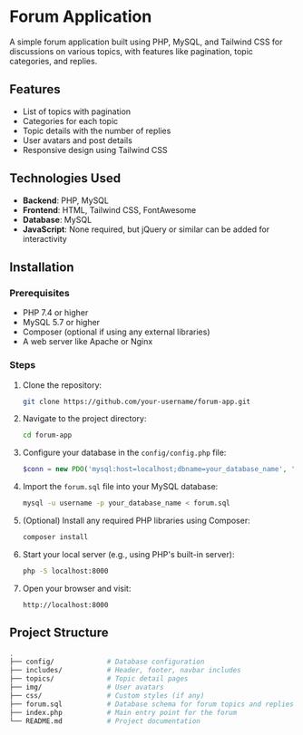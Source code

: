 # Forum Application

A simple forum application built using PHP, MySQL, and Tailwind CSS for discussions on various topics, with features like pagination, topic categories, and replies.

## Features

- List of topics with pagination
- Categories for each topic
- Topic details with the number of replies
- User avatars and post details
- Responsive design using Tailwind CSS

## Technologies Used

- **Backend**: PHP, MySQL
- **Frontend**: HTML, Tailwind CSS, FontAwesome
- **Database**: MySQL
- **JavaScript**: None required, but jQuery or similar can be added for interactivity

## Installation

### Prerequisites

- PHP 7.4 or higher
- MySQL 5.7 or higher
- Composer (optional if using any external libraries)
- A web server like Apache or Nginx

### Steps

1. Clone the repository:
    ```bash
    git clone https://github.com/your-username/forum-app.git
    ```

2. Navigate to the project directory:
    ```bash
    cd forum-app
    ```

3. Configure your database in the `config/config.php` file:
    ```php
    $conn = new PDO('mysql:host=localhost;dbname=your_database_name', 'username', 'password');
    ```

4. Import the `forum.sql` file into your MySQL database:
    ```bash
    mysql -u username -p your_database_name < forum.sql
    ```

5. (Optional) Install any required PHP libraries using Composer:
    ```bash
    composer install
    ```

6. Start your local server (e.g., using PHP's built-in server):
    ```bash
    php -S localhost:8000
    ```

7. Open your browser and visit:
    ```
    http://localhost:8000
    ```

## Project Structure

```bash
.
├── config/             # Database configuration
├── includes/           # Header, footer, navbar includes
├── topics/             # Topic detail pages
├── img/                # User avatars
├── css/                # Custom styles (if any)
├── forum.sql           # Database schema for forum topics and replies
├── index.php           # Main entry point for the forum
└── README.md           # Project documentation
